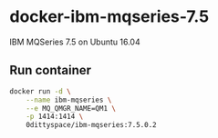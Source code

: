 # docker-ibm-mqseries-7.5
IBM MQSeries 7.5 on Ubuntu 16.04

## Run container
```bash
docker run -d \
    --name ibm-mqseries \
    --e MQ_QMGR_NAME=QM1 \
    -p 1414:1414 \
    0dittyspace/ibm-mqseries:7.5.0.2
```